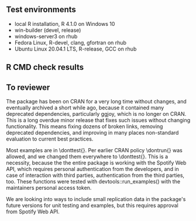 ## Test environments
* local R installation, R 4.1.0 on Windows 10
* win-builder (devel, release)
* windows-server3 on rhub
* Fedora Linux, R-devel, clang, gfortran on rhub
* Ubuntu Linux 20.04.1 LTS, R-release, GCC on rhub

## R CMD check results

## To reviewer

The package has been on CRAN for a very long time without changes, and eventually archived a short while ago, because it contained many deprecated dependencies, particularly ggjoy, which is no longer on CRAN. This is a long overdue minor release that fixes such issues without changing functionality.  This means fixing dozens of broken links, removing deprecated dependencies, and improving in many places non-standard evaluation to current best practices. 

Most examples are in \donttest{}. Per earlier CRAN policy \dontrun{} was allowed, and we changed them everywhere to \donttest{}. This is a necessity, because the the entire package is working with the Spotify Web API, which requires personal authentication from the developers, and in case of interaction with third parties, authentication from the third parties, too. These functions were tested with devtools::run_examples() with the maintainers personal access token.

We are looking into ways to include small replication data in the package's future versions for unit testing and examples, but this requires approval from Spotify Web API.

